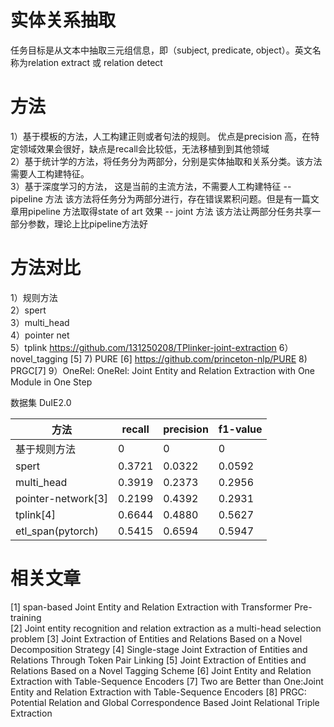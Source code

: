# 实体关系抽取
任务目标是从文本中抽取三元组信息，即（subject, predicate, object）。英文名称为relation extract 或 relation detect

# 方法
1）基于模板的方法，人工构建正则或者句法的规则。 优点是precision 高，在特定领域效果会很好，缺点是recall会比较低，无法移植到到其他领域  
2）基于统计学的方法，将任务分为两部分，分别是实体抽取和关系分类。该方法需要人工构建特征。  
3）基于深度学习的方法， 这是当前的主流方法，不需要人工构建特征
    -- pipeline 方法  该方法将任务分为两部分进行，存在错误累积问题。但是有一篇文章用pipeline 方法取得state of art 效果
    -- joint 方法  该方法让两部分任务共享一部分参数，理论上比pipeline方法好  

# 方法对比
1）规则方法  
2）spert  
3）multi_head  
4）pointer net  
5）tplink  https://github.com/131250208/TPlinker-joint-extraction
6）novel_tagging [5]
7) PURE [6]  https://github.com/princeton-nlp/PURE
8) PRGC[7] 
9）OneRel: OneRel: Joint Entity and Relation Extraction with One Module in One Step

数据集 DuIE2.0 

| 方法 | recall | precision | f1-value |  
| --- | ------ | --------- | -------- |  
| 基于规则方法 | 0 | 0 | 0 |
| spert | 0.3721 | 0.0322 | 0.0592 |
| multi_head | 0.3919 | 0.2373 | 0.2956 |
| pointer-network[3] | 0.2199 | 0.4392 | 0.2931 |
| tplink[4] | 0.6644 | 0.4880 | 0.5627 |
| etl_span(pytorch) | 0.5415 | 0.6594 | 0.5947 |


# 相关文章
[1] span-based Joint Entity and Relation Extraction with Transformer Pre-training  
[2] Joint entity recognition and relation extraction as a multi-head selection problem
[3] Joint Extraction of Entities and Relations Based on a Novel Decomposition Strategy 
[4] Single-stage Joint Extraction of Entities and Relations Through Token Pair Linking
[5] Joint Extraction of Entities and Relations Based on a Novel Tagging Scheme
[6] Joint Entity and Relation Extraction with Table-Sequence Encoders
[7] Two are Better than One:Joint Entity and Relation Extraction with Table-Sequence Encoders
[8] PRGC: Potential Relation and Global Correspondence Based Joint Relational Triple Extraction
